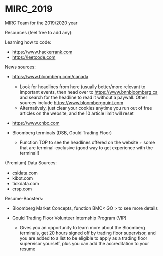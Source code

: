 # MIRC_2019
MIRC Team for the 2019/2020 year

Resources (feel free to add any):

Learning how to code:
   - https://www.hackerrank.com
   - https://leetcode.com

News sources:
   - https://www.bloomberg.com/canada
      - Look for headlines from here (usually better/more relevant to 
        important events, then head over to https://www.bnnbloomberg.ca
        and search for the headline to read it without a paywall. Other
        sources include https://www.bloombergquint.com
      - Alternatively, just clear your cookies anytime you run out of 
        free articles on the website, and the 10 article limit will reset 
        
   - https://www.cnbc.com
    
   - Bloomberg terminals (DSB, Gould Trading Floor)
      - Function TOP<GO> to see the headlines offered on the website +
        some that are terminal-exclusive (good way to get experience 
        with the terminal!) 

(Premium) Data Sources:
   - csidata.com
   - kibot.com
   - tickdata.com
   - crsp.com
        
Resume-Boosters:
  - Bloomberg Market Concepts, function BMC< GO > to see more details
  
  - Gould Trading Floor Volunteer Internship Program (VIP)
      - Gives you an opportunity to learn more about the Bloomberg 
        terminals, get 20 hours signed off by trading floor supervisor, 
        and you are added to a list to be eligible to apply as a trading
        floor supervisor yourself, plus you can add the accreditation to 
        your resume
